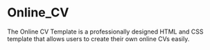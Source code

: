 # Online_CV
 The Online CV Template is a professionally designed HTML and CSS template that allows users to create their own online CVs easily.
